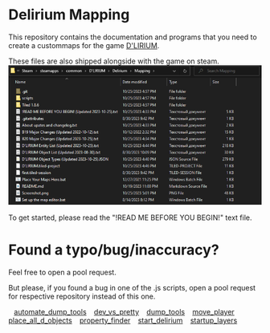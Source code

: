 # Delirium Mapping

This repository contains the documentation and programs that you need to create a custommaps for the game [D'LIRIUM](https://store.steampowered.com/app/670160/).

These files are also shipped alongside with the game on steam.
<picture>
  <img src="https://github.com/PekpyT666/Mapping/blob/main/Screenshot.png">
</picture>

To get started, please read the "!READ ME BEFORE YOU BEGIN!" text file.

# Found a typo/bug/inaccuracy?
Feel free to open a pool request.

But please, if you found a bug in one of the .js scripts, open a pool request for respective repository instead of this one.

` `
[automate_dump_tools](https://github.com/grif-on/automate_dump_tools)
` `
[dev_vs_pretty](https://github.com/grif-on/dev_vs_pretty)
` `
[dump_tools](https://github.com/grif-on/dump_tools)
` `
[move_player](https://github.com/grif-on/move_player)
` `
[place_all_d_objects](https://github.com/grif-on/place_all_d_objects.git)
` `
[property_finder](https://github.com/grif-on/property_finder.git)
` `
[start_delirium](https://github.com/grif-on/start_delirium.git)
` `
[startup_layers](https://github.com/grif-on/startup_layers)
` `
